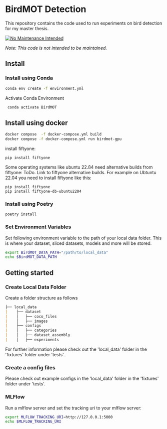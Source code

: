 BirdMOT Detection
========
This repository contains the code used to run experiments on bird detection for my master thesis. 

[![No Maintenance Intended](http://unmaintained.tech/badge.svg)](http://unmaintained.tech/)

*Note: This code is not intended to be maintained.*



## Install
### Install using Conda
```bash
conda env create -f environment.yml
``` 
Activate Conda Environment
```bash
 conda activate BirdMOT
```

## Install using docker
```bash
docker compose  -f docker-compose.yml build
docker compose -f docker-compose.yml run birdmot-gpu
```
install fiftyone:
```console
pip install fiftyone
```
Some operating systems like ubuntu 22.ß4 need alternative builds from fiftyone: ToDo. Link to fiftyone alternative builds.
For example on Ubtuntu 22.04 you need to install fiftyone like this:
```
pip install fiftyone
pip install fiftyone-db-ubuntu2204
```

### Install using Poetry
```console
poetry install
```
### Set Environment Variables
Set following environment variable to the path of your local data folder. This is where your dataset, sliced datasets, models and more will be stored.
```bash
export BirdMOT_DATA_PATH="/path/to/local_data"
echo $BirdMOT_DATA_PATH
```



## Getting started
### Create Local Data Folder
Create a folder structure as follows
```markdown
├── local_data
|    ├── dataset
|    │   ├── coco_files
|    │   ├── images
|    ├── configs
|    │   ├── categories
|    │   ├── dataset_assembly
|    │   ├── experiments
```
For further information please check out the 'local_data' folder in the 'fixtures' folder under 'tests'.

### Create a config files
Please check out example configs in the 'local_data' folder in the 'fixtures' folder under 'tests'.
### MLFlow
Run a mlflow server and set the tracking uri to your mlflow server:
```bash
export MLFLOW_TRACKING_URI=http://127.0.0.1:5000
echo $MLFLOW_TRACKING_URI
```
